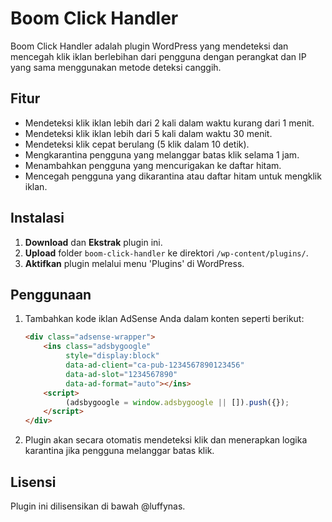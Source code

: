 # Boom Click Handler

Boom Click Handler adalah plugin WordPress yang mendeteksi dan mencegah klik iklan berlebihan dari pengguna dengan perangkat dan IP yang sama menggunakan metode deteksi canggih.

## Fitur

- Mendeteksi klik iklan lebih dari 2 kali dalam waktu kurang dari 1 menit.
- Mendeteksi klik iklan lebih dari 5 kali dalam waktu 30 menit.
- Mendeteksi klik cepat berulang (5 klik dalam 10 detik).
- Mengkarantina pengguna yang melanggar batas klik selama 1 jam.
- Menambahkan pengguna yang mencurigakan ke daftar hitam.
- Mencegah pengguna yang dikarantina atau daftar hitam untuk mengklik iklan.

## Instalasi

1. **Download** dan **Ekstrak** plugin ini.
2. **Upload** folder `boom-click-handler` ke direktori `/wp-content/plugins/`.
3. **Aktifkan** plugin melalui menu 'Plugins' di WordPress.

## Penggunaan

1. Tambahkan kode iklan AdSense Anda dalam konten seperti berikut:
    ```html
    <div class="adsense-wrapper">
        <ins class="adsbygoogle"
             style="display:block"
             data-ad-client="ca-pub-1234567890123456"
             data-ad-slot="1234567890"
             data-ad-format="auto"></ins>
        <script>
             (adsbygoogle = window.adsbygoogle || []).push({});
        </script>
    </div>
    ```

2. Plugin akan secara otomatis mendeteksi klik dan menerapkan logika karantina jika pengguna melanggar batas klik.

## Lisensi

Plugin ini dilisensikan di bawah @luffynas.